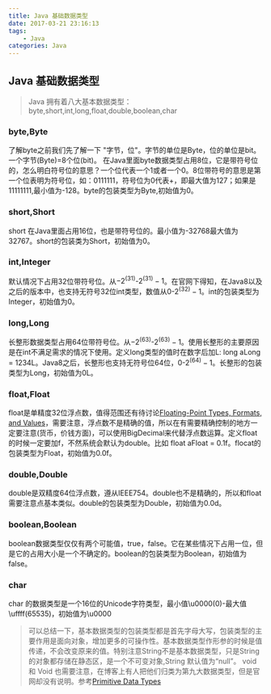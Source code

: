 ```yaml
---
title: Java 基础数据类型
date: 2017-03-21 23:16:13
tags:
	- Java
categories: Java
---
```


## Java 基础数据类型

> Java 拥有着八大基本数据类型：byte,short,int,long,float,double,boolean,char


### byte,Byte
了解byte之前我们先了解一下 "字节，位"。字节的单位是Byte，位的单位是bit。一个字节(Byte)=8个位(bit)。
在Java里面byte数据类型占用8位，它是带符号位的，怎么明白符号位的意思？一个位代表一个1或者一个0。8位带符号的意思是第一个位表明为符号位，如：0111111，符号位为0代表+，即最大值为127；如果是 11111111,最小值为-128。byte的包装类型为Byte,初始值为0。
<!--more-->
### short,Short
short 在Java里面占用16位，也是带符号位的。最小值为-32768最大值为32767。short的包装类为Short，初始值为0。

### int,Integer
默认情况下占用32位带符号位。从$-2^(31)$-$2^(31)-1$。在官网下得知，在Java8以及之后的版本中，也支持无符号32位int类型，数值从$0$-$2^(32)-1$。int的包装类型为Integer，初始值为0。

### long,Long
长整形数据类型占用64位带符号位。从$-2^(63)$-$2^(63)-1$。使用长整形的主要原因是在int不满足需求的情况下使用。定义long类型的值时在数字后加L: long aLong = 1234L。Java8之后，长整形也支持无符号位64位，$0$-$2^(64)-1$。长整形的包装类型为Long，初始值为0L。

### float,Float
float是单精度32位浮点数，值得范围还有待讨论[Floating-Point Types, Formats, and Values](https://docs.oracle.com/javase/specs/jls/se7/html/jls-4.html#jls-4.2.3)，需要注意，浮点数不是精确的值，所以在有需要精确控制的地方一定要注意(货币，价钱方面)，可以使用BigDecimal来代替浮点数运算。定义float的时候一定要加f，不然系统会默认为double。比如 float aFloat = 0.1f。flocat的包装类型为Float，初始值为0.0f。

### double,Double
double是双精度64位浮点数，遵从IEEE754。double也不是精确的，所以和float需要注意点基本类似。double的包装类型为Double，初始值为0.0d。

### boolean,Boolean
boolean数据类型仅仅有两个可能值，true，false。它在某些情况下占用一位，但是它的占用大小是一个不确定的。boolean的包装类型为Boolean，初始值为false。

### char
char 的数据类型是一个16位的Unicode字符类型，最小值\u0000(0)-最大值\uffff(65535)，初始值为\u0000


>可以总结一下，基本数据类型的包装类型都是首先字母大写，包装类型的主要作用是面向对象，增加更多的可操作性。基本数据类型作形参的时候是值传递，不会改变原来的值。特别注意String不是基本数据类型，只是String的对象都存储在静态区，是一个不可变对象,String 默认值为“null”。
>void 和 Void 也需要注意，在博客上有人把他们归类为第九大数据类型，但是官网却没有说明。参考[Primitive Data Types](http://docs.oracle.com/javase/tutorial/java/nutsandbolts/datatypes.html)

